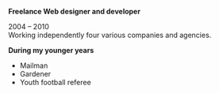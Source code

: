 **Freelance Web designer and developer**  

2004 – 2010  
Working independently four various companies and agencies.

**During my younger years**  

- Mailman
- Gardener
- Youth football referee
